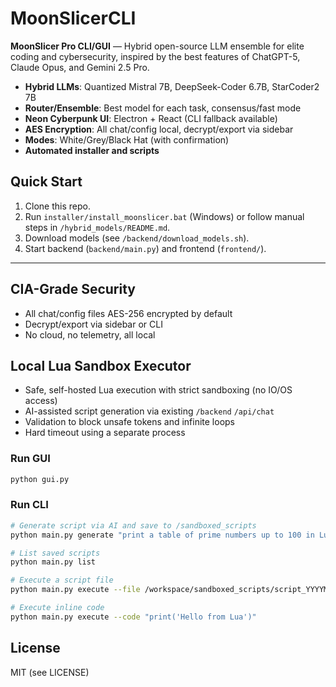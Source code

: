 # MoonSlicerCLI

**MoonSlicer Pro CLI/GUI** — Hybrid open-source LLM ensemble for elite coding and cybersecurity, inspired by the best features of ChatGPT-5, Claude Opus, and Gemini 2.5 Pro.

- **Hybrid LLMs**: Quantized Mistral 7B, DeepSeek-Coder 6.7B, StarCoder2 7B
- **Router/Ensemble**: Best model for each task, consensus/fast mode
- **Neon Cyberpunk UI**: Electron + React (CLI fallback available)
- **AES Encryption**: All chat/config local, decrypt/export via sidebar
- **Modes**: White/Grey/Black Hat (with confirmation)
- **Automated installer and scripts**

## Quick Start
1. Clone this repo.
2. Run `installer/install_moonslicer.bat` (Windows) or follow manual steps in `/hybrid_models/README.md`.
3. Download models (see `/backend/download_models.sh`).
4. Start backend (`backend/main.py`) and frontend (`frontend/`).

---

## CIA-Grade Security
- All chat/config files AES-256 encrypted by default
- Decrypt/export via sidebar or CLI
- No cloud, no telemetry, all local

## Local Lua Sandbox Executor
- Safe, self-hosted Lua execution with strict sandboxing (no IO/OS access)
- AI-assisted script generation via existing `/backend` `/api/chat`
- Validation to block unsafe tokens and infinite loops
- Hard timeout using a separate process

### Run GUI
```bash
python gui.py
```

### Run CLI
```bash
# Generate script via AI and save to /sandboxed_scripts
python main.py generate "print a table of prime numbers up to 100 in Lua"

# List saved scripts
python main.py list

# Execute a script file
python main.py execute --file /workspace/sandboxed_scripts/script_YYYYMMDD-HHMMSS.lua

# Execute inline code
python main.py execute --code "print('Hello from Lua')"
```

## License
MIT (see LICENSE)
